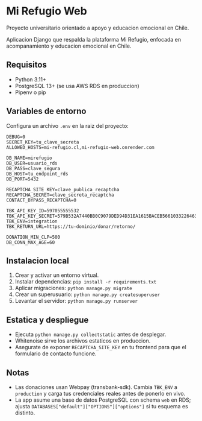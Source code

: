 # Mi Refugio Web

Proyecto universitario orientado a apoyo y educacion emocional en Chile.

Aplicacion Django que respalda la plataforma Mi Refugio, enfocada en acompanamiento y educacion emocional en Chile.

## Requisitos
- Python 3.11+
- PostgreSQL 13+ (se usa AWS RDS en produccion)
- Pipenv o pip

## Variables de entorno
Configura un archivo `.env` en la raiz del proyecto:

```
DEBUG=0
SECRET_KEY=tu_clave_secreta
ALLOWED_HOSTS=mi-refugio.cl,mi-refugio-web.onrender.com

DB_NAME=mirefugio
DB_USER=usuario_rds
DB_PASS=clave_segura
DB_HOST=tu_endpoint_rds
DB_PORT=5432

RECAPTCHA_SITE_KEY=clave_publica_recaptcha
RECAPTCHA_SECRET=clave_secreta_recaptcha
CONTACT_BYPASS_RECAPTCHA=0

TBK_API_KEY_ID=597055555532
TBK_API_KEY_SECRET=579B532A7440BB0C9079DED94D31EA1615BACEB56610332264630D42D0A36B1C
TBK_ENV=integration
TBK_RETURN_URL=https://tu-dominio/donar/retorno/

DONATION_MIN_CLP=500
DB_CONN_MAX_AGE=60
```

## Instalacion local
1. Crear y activar un entorno virtual.
2. Instalar dependencias: `pip install -r requirements.txt`
3. Aplicar migraciones: `python manage.py migrate`
4. Crear un superusuario: `python manage.py createsuperuser`
5. Levantar el servidor: `python manage.py runserver`

## Estatica y despliegue
- Ejecuta `python manage.py collectstatic` antes de desplegar.
- Whitenoise sirve los archivos estaticos en produccion.
- Asegurate de exponer `RECAPTCHA_SITE_KEY` en tu frontend para que el formulario de contacto funcione.

## Notas
- Las donaciones usan Webpay (transbank-sdk). Cambia `TBK_ENV` a `production` y carga tus credenciales reales antes de ponerlo en vivo.
- La app asume una base de datos PostgreSQL con schema `web` en RDS; ajusta `DATABASES["default"]["OPTIONS"]["options"]` si tu esquema es distinto.
